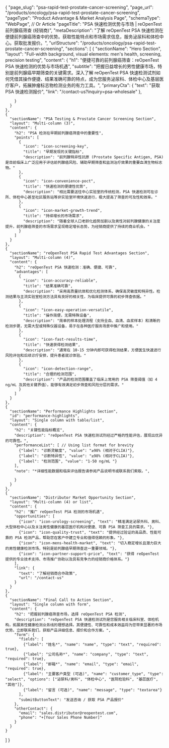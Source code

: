 {
    "page_slug": "psa-rapid-test-prostate-cancer-screening",
    "page_url": "/products/oncology/psa-rapid-test-prostate-cancer-screening",
  "pageType": "Product Advantage & Market Analysis Page",
  "schemaType": "WebPage", // Or Article
  "pageTitle": "PSA 快速检测优势与市场 | reOpenTest 前列腺癌筛查 (经销商)",
  "metaDescription": "了解 reOpenTest PSA 快速检测在便捷前列腺癌筛查中的优势。获取性能特点和市场需求信息，服务泌尿科和体检中心。获取批发报价。",
  "urlStructure": "/products/oncology/psa-rapid-test-prostate-cancer-screening",
  "sections": [
    {
      "sectionName": "Hero Section",
      "layout": "Full-width background, visual elements: men's health, screening, precision testing",
      "content": {
        "h1": "便捷可靠的前列腺癌筛查：reOpenTest PSA 快速检测的优势与市场机遇",
        "subtitle": "把握日益增长的男性健康市场，特别是前列腺癌早期筛查的关键需求。深入了解 reOpenTest PSA 快速检测试剂如何凭借其操作便捷、结果准确可靠的特点，成为您服务泌尿科、体检中心及基层医疗客户，拓展肿瘤标志物检测业务的有力工具。",
        "primaryCta": {
          "text": "获取 PSA 快速检测报价",
          "link": "/contact-us?inquiry=psa-wholesale"
        },
        
        }
      }
    },
    {
      "sectionName": "PSA Testing & Prostate Cancer Screening Section",
      "layout": "Multi-column (3)",
      "content": {
        "h2": "PSA 检测在早期前列腺癌筛查中的重要性",
        "points": [
          {
            "icon": "icon-screening-key",
            "title": "早期发现的关键指标",
            "description": "前列腺特异性抗原 (Prostate Specific Antigen, PSA) 是目前临床上广泛应用于评估前列腺癌风险、辅助早期筛查和监测治疗效果的重要血清生物标志物。"
          },
          {
            "icon": "icon-convenience-poct",
            "title": "快速检测的便捷性优势",
            "description": "相比需要送往中心实验室的传统检测，PSA 快速检测可在诊所、体检中心甚至社区服务站等非实验室环境快速进行，极大提高了筛查的可及性和效率。"
          },
          {
            "icon": "icon-market-growth-trend",
            "title": "持续增长的市场需求",
            "description": "随着全球人口老龄化趋势加剧以及男性对前列腺健康的关注度提升，前列腺癌筛查的市场需求呈现稳定增长态势，为经销商提供了持续的商业机会。"
          }
        ]
      }
    },
    {
      "sectionName": "reOpenTest PSA Rapid Test Advantages Section",
      "layout": "Multi-column (4)",
      "content": {
        "h2": "reOpenTest PSA 快速检测：准确、便捷、可靠",
        "advantages": [
          {
            "icon": "icon-accuracy-reliable",
            "title": "结果准确可靠",
            "description": "采用高质量抗体和优化检测体系，确保高灵敏度和特异性。检测结果与主流实验室检测方法具有良好的相关性，为临床提供可靠的初步筛查依据。"
          },
          {
            "icon": "icon-easy-operation-versatile",
            "title": "操作简便，无需特殊设备",
            "description": "简单的样本处理流程（支持全血、血清、血浆样本）和清晰的检测步骤，无需大型或特殊仪器设备，易于在各种医疗服务场景中推广和使用。"
          },
          {
            "icon": "icon-fast-results-time",
            "title": "快速获得检测结果",
            "description": "通常在 10-15 分钟内即可获得检测结果，方便医生快速进行风险评估和后续诊疗安排，提升患者就诊体验。"
          },
          {
            "icon": "icon-detection-range",
            "title": "合理的检测范围",
            "description": "产品的检测范围覆盖了临床上常用的 PSA 筛查阈值（如 4 ng/mL 及其他关键界值），能够有效满足初步筛查和风险分层的需求。"
          }
        ]
      }
    },
    {
      "sectionName": "Performance Highlights Section",
      "id": "performance-highlights",
      "layout": "Single column with table/list",
      "content": {
        "h2": "关键性能指标概览",
        "description": "reOpenTest PSA 快速检测试剂经过严格的性能评估，展现出优异的可靠性。",
        "performanceList": [ // Using list format for brevity
          {"label": "诊断灵敏度", "value": "≥98% (相对于CLIA)"},
          {"label": "诊断特异性", "value": "≥98% (相对于CLIA)"},
          {"label": "检测范围", "value": "1-50 ng/mL "}
        ],
        "note": "*详细性能数据和临床评估报告请参阅产品说明书或联系我们索取。",
       
        }
      }
    },
    {
      "sectionName": "Distributor Market Opportunity Section",
      "layout": "Multi-column (4) or list",
      "content": {
        "h2": "推广 reOpenTest PSA 检测的市场机遇",
        "opportunities": [
          {"icon": "icon-urology-screening", "text": "精准满足泌尿外科、男科、大型体检中心以及关注男性健康的基层医疗机构对便捷、可靠 PSA 筛查工具的需求。"},
          {"icon": "icon-quality-trust", "text": "提供经过验证的高品质、性能可靠的 PSA 检测产品，帮助您在客户中建立专业和值得信赖的形象。"},
          {"icon": "icon-mens-health-market", "text": "切入稳定增长且潜力巨大的男性健康检测市场，特别是前列腺癌早期筛查这一重要领域。"},
          {"icon": "icon-partner-support-price", "text": "获得 reOpenTest 提供的专业技术支持、市场推广协助以及具有竞争力的经销商价格体系。"}
        ],
        "link": {
          "text": "了解经销商合作政策",
          "url": "/contact-us"
        }
      }
    },
    {
      "sectionName": "Final Call to Action Section",
      "layout": "Single column with form",
      "content": {
        "h2": "把握前列腺癌筛查市场，选择 reOpenTest PSA 检测",
        "description": "reOpenTest PSA 快速检测试剂是您服务相关临床科室、体检机构，拓展男性健康检测业务线的理想选择。其便捷性、可靠性和成本效益将为您带来显著的市场优势。立即联系我们，获取产品详细信息、报价和合作方案。",
        "form": {
          "fields": [
            {"label": "姓名*", "name": "name", "type": "text", "required": true},
            {"label": "公司名称*", "name": "company", "type": "text", "required": true},
            {"label": "邮箱*", "name": "email", "type": "email", "required": true},
            {"label": "主要客户类型 (可选)", "name": "customer_type", "type": "select", "options": ["泌尿科/男科", "体检中心", "医院检验科", "基层医疗", "其他"]},
            {"label": "留言 (可选)", "name": "message", "type": "textarea"}
          ],
          "submitButtonText": "发送咨询 / 获取 PSA 产品报价"
        },
        "otherContact": {
          "email": "sales.distributor@reopentest.com",
          "phone": "+[Your Sales Phone Number]"
        }
      }
    }
  ]
}
